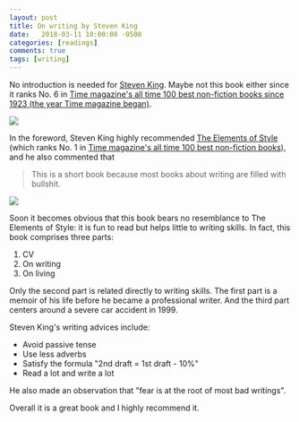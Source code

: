 ```yaml
---
layout: post
title: On writing by Steven King
date:   2018-03-11 10:00:00 -0500
categories: [readings]
comments: true
tags: [writing]
---
```


No introduction is needed for [Steven King](https://en.wikipedia.org/wiki/Stephen_King).
Maybe not this book either since it ranks No. 6 in [Time magazine's all time 100 best non-fiction books since 1923 (the year Time magazine began)][time100].

<a target="_blank"  href="https://www.amazon.com/gp/product/1439156816/ref=as_li_tl?ie=UTF8&camp=1789&creative=9325&creativeASIN=1439156816&linkCode=as2&tag=nosarthur2016-20&linkId=14c569f205461fe9901cdb29073c4624"><img border="0" src="//ws-na.amazon-adsystem.com/widgets/q?_encoding=UTF8&MarketPlace=US&ASIN=1439156816&ServiceVersion=20070822&ID=AsinImage&WS=1&Format=_SL250_&tag=nosarthur2016-20" ></a><img src="//ir-na.amazon-adsystem.com/e/ir?t=nosarthur2016-20&l=am2&o=1&a=1439156816" width="1" height="1" border="0" alt="" style="border:none !important; margin:0px !important;" />

In the foreword, Steven King highly recommended [The Elements of Style](https://en.wikipedia.org/wiki/The_Elements_of_Style) (which ranks No. 1 in [Time magazine's all time 100 best non-fiction books][time100]),
and he also commented that

> This is a short book because most books about writing are filled with bullshit.

<a target="_blank"  href="https://www.amazon.com/gp/product/020530902X/ref=as_li_tl?ie=UTF8&camp=1789&creative=9325&creativeASIN=020530902X&linkCode=as2&tag=nosarthur2016-20&linkId=c7229064546cd66ef49582a8f1fac501"><img border="0" src="//ws-na.amazon-adsystem.com/widgets/q?_encoding=UTF8&MarketPlace=US&ASIN=020530902X&ServiceVersion=20070822&ID=AsinImage&WS=1&Format=_SL250_&tag=nosarthur2016-20" ></a><img src="//ir-na.amazon-adsystem.com/e/ir?t=nosarthur2016-20&l=am2&o=1&a=020530902X" width="1" height="1" border="0" alt="" style="border:none !important; margin:0px !important;" />

Soon it becomes obvious that this book bears no resemblance to The Elements of Style:
it is fun to read but helps little to writing skills.
In fact, this book comprises three parts:

1. CV
1. On writing
1. On living

Only the second part is related directly to writing skills.
The first part is a memoir of his life before he became a professional writer.
And the third part centers around a severe car accident in 1999.

Steven King's writing advices include:

* Avoid passive tense
* Use less adverbs
* Satisfy the formula "2nd draft = 1st draft - 10%"
* Read a lot and write a lot

He also made an observation that "fear is at the root of most bad writings".

Overall it is a great book and I highly recommend it.

[time100]: https://www.goodreads.com/list/show/12719.Time_Magazine_s_All_TIME_100_Best_Non_Fiction_Books
